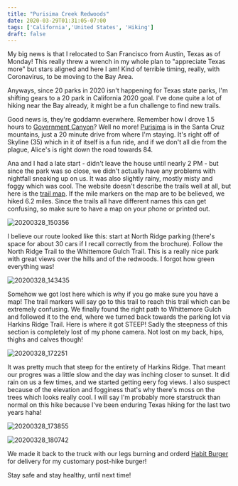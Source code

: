 ```yaml
---
title: "Purisima Creek Redwoods"
date: 2020-03-29T01:31:05-07:00
tags: ['California','United States', 'Hiking']
draft: false
---
```


My big news is that I relocated to San Francisco from Austin, Texas as of Monday! This really threw a wrench in my whole plan to "appreciate Texas more" but stars aligned and here I am! Kind of terrible timing, really, with Coronavirus, to be moving to the Bay Area.

Anyways, since 20 parks in 2020 isn't happening for Texas state parks, I'm shifting gears to a 20 park in California 2020 goal. I've done quite a lot of hiking near the Bay already, it might be a fun challenge to find new trails.

Good news is, they're goddamn everwhere. Remember how I drove 1.5 hours to [Government Canyon](../../texas/government_canyon)? Well no more! [Purisima](https://www.openspace.org/preserves/purisima-creek-redwoods) is in the Santa Cruz mountains, just a 20 minute drive from where I'm staying. It's right off of Skyline (35) which in it of itself is a fun ride, and if we don't all die from the plague, Alice's is right down the road towards 84. 

Ana and I had a late start - didn't leave the house until nearly 2 PM - but since the park was so close, we didn't actually have any problems with nightfall sneaking up on us. It was also slightly rainy, mostly misty and foggy which was cool. The website doesn't describe the trails well at all, but here is the [trail map](https://www.openspace.org/sites/default/files/map_PCR.pdf). If the mile markers on the map are to be believed, we hiked 6.2 miles. Since the trails all have different names this can get confusing, so make sure to have a map on your phone or printed out. 

![20200328_150356](/images/20200328_150356.jpg)

I believe our route looked like this: start at North Ridge parking (there's space for about 30 cars if I recall correctly from the brochure). Follow the North Ridge Trail to the Whittemore Gulch Trail. This is a really nice park with great views over the hills and of the redwoods. I forgot how green everything was!

![20200328_143435](/images/20200328_143435.jpg)

Somehow we got lost here which is why if you go make sure you have a map! The trail markers will say go to this trail to reach this trail which can be extremely confusing. We finally found the right path to Whittemore Gulch and followed it to the end, where we turned back towards the parking lot via Harkins Ridge Trail. Here is where it got STEEP! Sadly the steepness of this section is completely lost of my phone camera. Not lost on my back, hips, thighs and calves though!

![20200328_172251](/images/20200328_172251.jpg)

It was pretty much that steep for the entirety of Harkins Ridge. That meant our progres was a little slow and the day was inching closer to sunset. It did rain on us a few times, and we started getting eery fog views. I also suspect because of the elevation and fogginess that's why there's moss on the trees which looks really cool. I will say I'm probably more starstruck than normal on this hike because I've been enduring Texas hiking for the last two years haha!

![20200328_173855](/images/20200328_173855.jpg)

![20200328_180742](/images/20200328_180742.jpg)

We made it back to the truck with our legs burning and orderd [Habit Burger](https://www.habitburger.com/2012/03/07/san-mateo-habit-now-open/) for delivery for my customary post-hike burger! 

Stay safe and stay healthy, until next time!